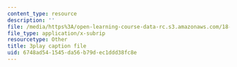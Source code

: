 ```yaml
---
content_type: resource
description: ''
file: /media/https%3A/open-learning-course-data-rc.s3.amazonaws.com/18-06sc-linear-algebra-fall-2011/6748ad541545da56b79dec1ddd38fc8e_GLFg2UBMAxc.srt
file_type: application/x-subrip
resourcetype: Other
title: 3play caption file
uid: 6748ad54-1545-da56-b79d-ec1ddd38fc8e
---
```

